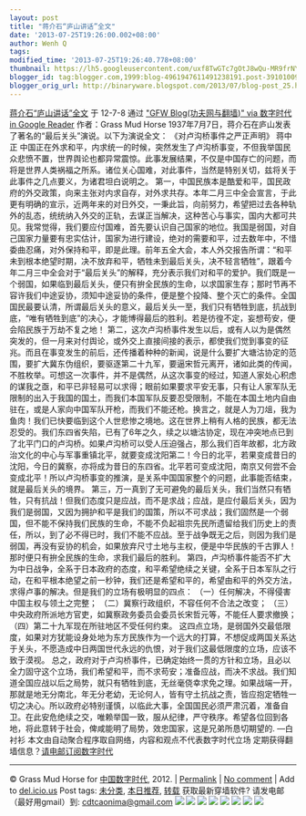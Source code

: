 ```yaml
---
layout: post
title: "蒋介石“庐山讲话”全文"
date: '2013-07-25T19:26:00.002+08:00'
author: Wenh Q
tags:
modified_time: '2013-07-25T19:26:40.778+08:00'
thumbnail: https://lh5.googleusercontent.com/uxf8TwGTc7gOtJ8wQu-MR9frNYLgpgtsq5p9SjoedukAOzHKjUGAjs79ybUurAZ3vO6KJfsLie7NKQfCVWqzfPZK38LZ5uYYP2_LAJJ5ixOl4ZaqFTw=s72-c
blogger_id: tag:blogger.com,1999:blog-4961947611491238191.post-3910100956249145336
blogger_orig_url: http://binaryware.blogspot.com/2013/07/blog-post_25.html
---
```

[
蒋介石“庐山讲话”全文](http://feedproxy.google.com/~r/chinagfwblog/~3/NsgI_MA79Bs/)
于 12-7-8 通过 ["GFW Blog(功夫网与翻墙)" via 数字时代 in Google
Reader](http://feeds2.feedburner.com/chinagfwblog) 作者：Grass Mud Horse
1937年7月7日，蒋介石在庐山发表了著名的“最后关头”演说。以下为演说全文：
《对卢沟桥事件之严正声明》
蒋中正
中国正在外求和平，内求统一的时候，突然发生了卢沟桥事变，不但我举国民众悲愤不置，世界舆论也都异常震惊。此事发展结果，不仅是中国存亡的问题，而将是世界人类祸福之所系。诸位关心国难，对此事件，当然是特别关切，兹将关于此事件之几点要义，为诸君坦白说明之。
第一，中国民族本是酷爱和平，国民政府的外交政策，向来主张对内求自存，对外求共存。本年二月三中全会宣言，于此更有明确的宣示，近两年来的对日外交，一秉此旨，向前努力，希望把过去各种轨外的乱态，统统纳入外交的正轨，去谋正当解决，这种苦心与事实，国内大都可共见。我常觉得，我们要应付国难，首先要认识自己国家的地位。我国是弱国，对自己国家力量要有忠实估计，国家为进行建设，绝对的需要和平，过去数年中，不惜委曲忍痛，对外保持和平，即是此理。前年五全大会，本人外交报告所谓：“和平未到根本绝望时期，决不放弃和平，牺牲未到最后关头，决不轻言牺牲”，跟着今年二月三中全会对于“最后关头”的解释，充分表示我们对和平的爱护。我们既是一个弱国，如果临到最后关头，便只有拚全民族的生命，以求国家生存；那时节再不容许我们中途妥协，须知中途妥协的条件，便是整个投降、整个灭亡的条件。全国国民最要认清，所谓最后关头的意义，最后关头一至，我们只有牺牲到底，抗战到底，“唯有牺牲到底”的决心，才能博得最后的胜利。若是彷徨不定，妄想苟安，便会陷民族于万劫不复之地！
第二，这次卢沟桥事件发生以后，或有人以为是偶然突发的，但一月来对付舆论，或外交上直接间接的表示，都使我们觉到事变的征兆。而且在事变发生的前后，还传播着种种的新闻，说是什么要扩大塘沽协定的范围，要扩大冀东伪组织，要驱逐第二十九军，要逼宋哲元离开，诸如此类的传闻，不胜枚举。可想这一次事件，并不是偶然，从这次事变的经过，知道人家处心积虑的谋我之亟，和平已非轻易可以求得；眼前如果要求平安无事，只有让人家军队无限制的出入于我国的国土，而我们本国军队反要忍受限制，不能在本国土地内自由驻在，或是人家向中国军队开枪，而我们不能还枪。换言之，就是人为刀俎，我为鱼肉！我们已快要临到这个人世悲惨之境地。这在世界上稍有人格的民族，都无法忍受的。我们东四省失陷，已有了6年之久，续之以塘沽协定，现在冲突地点已到了北平门口的卢沟桥。如果卢沟桥可以受人压迫强占，那么我们百年故都，北方政治文化的中心与军事重镇北平，就要变成沈阳第二！今日的北平，若果变成昔日的沈阳，今日的冀察，亦将成为昔日的东四省。北平若可变成沈阳，南京又何尝不会变成北平！所以卢沟桥事变的推演，是关系中国国家整个的问题，此事能否结束，就是最后关头的境界。
第三，万一真到了无可避免的最后关头，我们当然只有牺牲，只有抗战！但我们态度只是应战，而不是求战；应战，是应付最后关头，因为我们是弱国，又因为拥护和平是我们的国策，所以不可求战；我们固然是一个弱国，但不能不保持我们民族的生命，不能不负起祖宗先民所遗留给我们历史上的责任，所以，到了必不得已时，我们不能不应战。至于战争既无之后，则因为我们是弱国，再没有妥协的机会，如果放弃尺寸土地与主权，便是中华民族的千古罪人！那时便只有拚全民族的生命，求我们最后的胜利。
第四，卢沟桥事件能否不扩大为中日战争，全系于日本政府的态度，和平希望绝续之关键，全系于日本军队之行动，在和平根本绝望之前一秒钟，我们还是希望和平的，希望由和平的外交方法，求得卢事的解决。但是我们的立场有极明显的四点：
（一）任何解决，不得侵害中国主权与领土之完整；
（二）冀察行政组织，不容任何不合法之改变；
（三）中央政府所派地方官吏，如冀察政务委员会委员长宋哲元等，不能任人要求撤换；
（四）第二十九军现在所驻地区不受任何约束。
这四点立场，是弱国外交最低限度，如果对方犹能设身处地为东方民族作为一个远大的打算，不想促成两国关系达于关头，不愿造成中日两国世代永远的仇恨，对于我们这最低限度的立场，应该不致于漠视。
总之，政府对于卢沟桥事件，已确定始终一贯的方针和立场，且必以全力固守这个立场，我们希望和平，而不求苟安；准备应战，而决不求战。我们知道全国应战以后之局势，就只有牺牲到底，无丝毫侥幸求免之理。如果战端一开，那就是地无分南北，年无分老幼，无论何人，皆有守土抗战之责，皆应抱定牺牲一切之决心。所以政府必特别谨慎，以临此大事，全国国民必须严肃沉着，准备自卫。在此安危绝续之交，唯赖举国一致，服从纪律，严守秩序。希望各位回到各地，将此意转于社会，俾咸能明了局势，效忠国家，这是兄弟所恳切期望的.
—白衬衫
本文由自动聚合程序取自网络，内容和观点不代表数字时代立场
定期获得翻墙信息？[请电邮订阅数字时代](http://eepurl.com/msuvD)
[](http://eepurl.com/msuvD)
[](http://eepurl.com/msuvD)
[](http://eepurl.com/msuvD)

* * * * *

© Grass Mud Horse for [中国数字时代](https://mycdtweb.info/chinese),
2012. |
[Permalink](https://mycdtweb.info/chinese/2012/07/%e8%92%8b%e4%bb%8b%e7%9f%b3%e5%ba%90%e5%b1%b1%e8%ae%b2%e8%af%9d%e5%85%a8%e6%96%87/) |
[No
comment](https://mycdtweb.info/chinese/2012/07/%e8%92%8b%e4%bb%8b%e7%9f%b3%e5%ba%90%e5%b1%b1%e8%ae%b2%e8%af%9d%e5%85%a8%e6%96%87/#comments) |
Add to
[del.icio.us](http://del.icio.us/post?url=https://mycdtweb.info/chinese/2012/07/%E8%92%8B%E4%BB%8B%E7%9F%B3%E5%BA%90%E5%B1%B1%E8%AE%B2%E8%AF%9D%E5%85%A8%E6%96%87/&title=%E8%92%8B%E4%BB%8B%E7%9F%B3%E2%80%9C%E5%BA%90%E5%B1%B1%E8%AE%B2%E8%AF%9D%E2%80%9D%E5%85%A8%E6%96%87)
Post tags:
[未分类](https://mycdtweb.info/chinese/tag/%e6%9c%aa%e5%88%86%e7%b1%bb/?category=10466),
[本日推荐](https://mycdtweb.info/chinese/tag/%e6%9c%ac%e6%97%a5%e6%8e%a8%e8%8d%90/?category=10466),
[转载](https://mycdtweb.info/chinese/tag/%e8%bd%ac%e8%bd%bd/?category=10466)
获取最新穿墙软件? 请发电邮（最好用gmail）到:
[cdtcaonima@gmail.com](mailto:cdtcaonima@gmail.com)
![](https://lh5.googleusercontent.com/uxf8TwGTc7gOtJ8wQu-MR9frNYLgpgtsq5p9SjoedukAOzHKjUGAjs79ybUurAZ3vO6KJfsLie7NKQfCVWqzfPZK38LZ5uYYP2_LAJJ5ixOl4ZaqFTw) ![](https://lh3.googleusercontent.com/sDWi9MZsTWRPw3CRZt_niL6NQ24HMiSNY02IXyoH9-sX5Yc6P7vxlZYQKoviD2gFbh3MZ5VAf06F7l1i--HBrd4cGazSdqzz54KLre3yB8pVlLoB8ng) ![](https://lh5.googleusercontent.com/BDq3-qUxS0JtICgoadqZTEw9F8WulJ9I0JahTME1q3_7jnnUcpgYGZN1P8Ic1wN77sCYj6-LbWjWcziO2Iu3WK0gx6K4DpQVYs9Zm8YfRS6RYfks-l0) ![](https://lh6.googleusercontent.com/Q2mK9nYIRxPRAIE6wJnsJr0J92AG5nCcS9m4dWBysD55b8QLg7fdUsAGj9g4PGbfEy6FStVFkWEZGvinIUg-j0Dg9ZZEr1mc1-wBoS3IDA4EDfqzeFg) ![](https://lh6.googleusercontent.com/bOjlDA6Kdq198xymfze4250XFCfoIb9hYi1SrINHfnOdK3kXMeIqCi7b5NUeYe5huGIzCvTBJHtGWywaGhSfyQhLTmmY4SILAUCag5osNnZR74mil8o) ![](https://lh5.googleusercontent.com/iIy5FbYeJ9VDHTFSQaYdMvO0FF6J24NlCOMDlmcM_nTaELIiG3v_FkyeKm3IU4ukMFG8ce1AEJxi12py2Y6VJCZCj6RClz9BseesyWb4mvc6vX2BXeM) ![](https://lh6.googleusercontent.com/RG3HkyX-aTfdVbJskof87uz9BQehfMyfUm-ZsZ--Wh6_bWw7h0CoUNunuQUVCfALmAoreWaUkrcX2GSL3D6JYLNuW7XVz2tvnL2NNnwU1QjMgDfiPoA) ![](https://lh5.googleusercontent.com/eCaPSvyRnXzW1EWvFPwiwx6IFJRkpYar5MQjlbZz5e0Wyrk4PADkNCJjkP1CkcLakEklec5anZmf7w-xBoQgnDkFMe1uXbnSWHoR_Qur1ARX8kkgTik)
